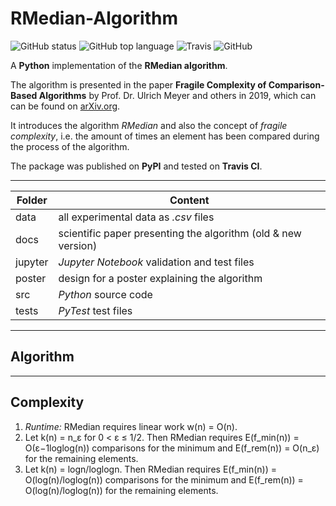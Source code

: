 # RMedian-Algorithm

![GitHub status](https://img.shields.io/badge/status-release-success) ![GitHub top language](https://img.shields.io/github/languages/top/jfklorenz/python-RMedian) ![Travis](https://travis-ci.org/jfklorenz/RMedian-Algorithm.svg?branch=master) ![GitHub](https://img.shields.io/github/license/jfklorenz/python-RMedian)

A **Python** implementation of the **RMedian algorithm**.

The algorithm is presented in the paper **Fragile Complexity of Comparison-Based Algorithms** by Prof. Dr. Ulrich Meyer and others in 2019, which can can be found on [arXiv.org](https://arxiv.org/abs/1901.02857 "arXiv.org").

It introduces the algorithm *RMedian* and also the concept of *fragile complexity*, i.e. the amount of times an element has been compared during the process of the algorithm.

The package was published on **PyPI** and tested on **Travis CI**.

---

Folder | Content
--- | ---
data | all experimental data as *.csv* files
docs | scientific paper presenting the algorithm (old & new version)  |  
jupyter | *Jupyter Notebook* validation and test files
poster | design for a poster explaining the algorithm  |  
src | *Python* source code
tests | *PyTest* test files

---

## Algorithm


---

## Complexity
1. *Runtime:* RMedian requires linear work w(n) = O(n).
2. Let k(n) = n_ε for 0 < ε ≤ 1/2. Then RMedian requires E(f_min(n)) = O(ε−1loglog(n)) comparisons for the minimum and E(f_rem(n)) = O(n_ε) for the remaining elements.
3. Let k(n) = logn/loglogn. Then RMedian requires E(f_min(n)) = O(log(n)/loglog(n)) comparisons for the minimum and E(f_rem(n)) = O(log(n)/loglog(n)) for the remaining elements.
